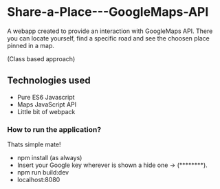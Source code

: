# Share-a-Place---GoogleMaps-API

A webapp created to provide an interaction with GoogleMaps API. There you can locate yourself, find a specific road and see the choosen place pinned in a map.

(Class based approach)

## Technologies used

- Pure ES6 Javascript
- Maps JavaScript API
- Little bit of webpack

### How to run the application?

Thats simple mate!

- npm install (as always)
- Insert your Google key wherever is shown a hide one -> (********).
- npm run build:dev
- localhost:8080

